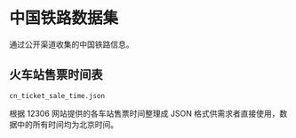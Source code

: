 # 中国铁路数据集

通过公开渠道收集的中国铁路信息。

## 火车站售票时间表

`cn_ticket_sale_time.json`

根据 12306 网站提供的各车站售票时间整理成 JSON 格式供需求者直接使用，数据中的所有时间均为北京时间。
